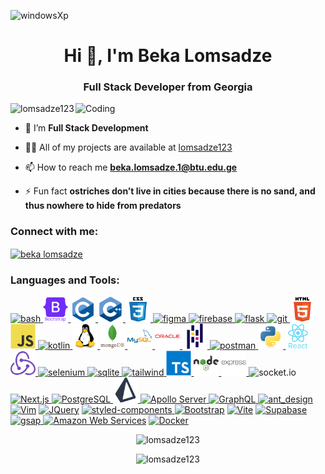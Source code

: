 ![windowsXp](https://github.com/lomsadze123/lomsadze123/assets/91826108/1917daae-6ed6-4a60-8174-b4762d44a63a)

<h1 align="center">Hi 👋, I'm Beka Lomsadze</h1>
<h3 align="center">Full Stack Developer from Georgia</h3>
<img align="right" alt="Coding" width="400" src="https://i.pinimg.com/originals/fb/a7/c7/fba7c713a78dc212c5f53aab264d2166.gif">

<p align="left"> <img src="https://komarev.com/ghpvc/?username=lomsadze123&label=Profile%20views&color=0e75b6&style=flat" alt="lomsadze123" /> </p>

- 🌱 I’m **Full Stack Development**

- 👨‍💻 All of my projects are available at [lomsadze123](https://github.com/lomsadze123)

- 📫 How to reach me **beka.lomsadze.1@btu.edu.ge**

- ⚡ Fun fact **ostriches don’t live in cities because there is no sand, and thus nowhere to hide from predators**

<h3 align="left">Connect with me:</h3>
<p align="left">
<a href="https://linkedin.com/in/beka lomsadze" target="blank"><img align="center" src="https://raw.githubusercontent.com/rahuldkjain/github-profile-readme-generator/master/src/images/icons/Social/linked-in-alt.svg" alt="beka lomsadze" height="30" width="40" /></a>
</p>

<h3 align="left">Languages and Tools:</h3>
<p align="left"> <a href="https://www.gnu.org/software/bash/" target="_blank" rel="noreferrer"> <img src="https://www.vectorlogo.zone/logos/gnu_bash/gnu_bash-icon.svg" alt="bash" width="40" height="40"/> </a> <a href="https://getbootstrap.com" target="_blank" rel="noreferrer"> <img src="https://raw.githubusercontent.com/devicons/devicon/master/icons/bootstrap/bootstrap-plain-wordmark.svg" alt="bootstrap" width="40" height="40"/> </a> <a href="https://www.cprogramming.com/" target="_blank" rel="noreferrer"> <img src="https://raw.githubusercontent.com/devicons/devicon/master/icons/c/c-original.svg" alt="c" width="40" height="40"/> </a> <a href="https://www.w3schools.com/cpp/" target="_blank" rel="noreferrer"> <img src="https://raw.githubusercontent.com/devicons/devicon/master/icons/cplusplus/cplusplus-original.svg" alt="cplusplus" width="40" height="40"/> </a> <a href="https://www.w3schools.com/css/" target="_blank" rel="noreferrer"> <img src="https://raw.githubusercontent.com/devicons/devicon/master/icons/css3/css3-original-wordmark.svg" alt="css3" width="40" height="40"/> </a> <a href="https://www.figma.com/" target="_blank" rel="noreferrer"> <img src="https://www.vectorlogo.zone/logos/figma/figma-icon.svg" alt="figma" width="40" height="40"/> </a> <a href="https://firebase.google.com/" target="_blank" rel="noreferrer"> <img src="https://www.vectorlogo.zone/logos/firebase/firebase-icon.svg" alt="firebase" width="40" height="40"/> </a> <a href="https://flask.palletsprojects.com/" target="_blank" rel="noreferrer"> <img src="https://www.vectorlogo.zone/logos/pocoo_flask/pocoo_flask-icon.svg" alt="flask" width="40" height="40"/> </a> <a href="https://git-scm.com/" target="_blank" rel="noreferrer"> <img src="https://www.vectorlogo.zone/logos/git-scm/git-scm-icon.svg" alt="git" width="40" height="40"/> </a> <a href="https://www.w3.org/html/" target="_blank" rel="noreferrer"> <img src="https://raw.githubusercontent.com/devicons/devicon/master/icons/html5/html5-original-wordmark.svg" alt="html5" width="40" height="40"/> </a> <a href="https://developer.mozilla.org/en-US/docs/Web/JavaScript" target="_blank" rel="noreferrer"> <img src="https://raw.githubusercontent.com/devicons/devicon/master/icons/javascript/javascript-original.svg" alt="javascript" width="40" height="40"/> </a> <a href="https://kotlinlang.org" target="_blank" rel="noreferrer"> <img src="https://www.vectorlogo.zone/logos/kotlinlang/kotlinlang-icon.svg" alt="kotlin" width="40" height="40"/> </a> <a href="https://www.linux.org/" target="_blank" rel="noreferrer"> <img src="https://raw.githubusercontent.com/devicons/devicon/master/icons/linux/linux-original.svg" alt="linux" width="40" height="40"/> </a> <a href="https://www.mongodb.com/" target="_blank" rel="noreferrer"> <img src="https://raw.githubusercontent.com/devicons/devicon/master/icons/mongodb/mongodb-original-wordmark.svg" alt="mongodb" width="40" height="40"/> </a> <a href="https://www.mysql.com/" target="_blank" rel="noreferrer"> <img src="https://raw.githubusercontent.com/devicons/devicon/master/icons/mysql/mysql-original-wordmark.svg" alt="mysql" width="40" height="40"/> </a> <a href="https://www.oracle.com/" target="_blank" rel="noreferrer"> <img src="https://raw.githubusercontent.com/devicons/devicon/master/icons/oracle/oracle-original.svg" alt="oracle" width="40" height="40"/> </a> <a href="https://pandas.pydata.org/" target="_blank" rel="noreferrer"> <img src="https://raw.githubusercontent.com/devicons/devicon/2ae2a900d2f041da66e950e4d48052658d850630/icons/pandas/pandas-original.svg" alt="pandas" width="40" height="40"/> </a> <a href="https://postman.com" target="_blank" rel="noreferrer"> <img src="https://www.vectorlogo.zone/logos/getpostman/getpostman-icon.svg" alt="postman" width="40" height="40"/> </a> <a href="https://www.python.org" target="_blank" rel="noreferrer"> <img src="https://raw.githubusercontent.com/devicons/devicon/master/icons/python/python-original.svg" alt="python" width="40" height="40"/> </a> <a href="https://reactjs.org/" target="_blank" rel="noreferrer"> <img src="https://raw.githubusercontent.com/devicons/devicon/master/icons/react/react-original-wordmark.svg" alt="react" width="40" height="40"/> </a> <a href="https://redux.js.org" target="_blank" rel="noreferrer"> <img src="https://raw.githubusercontent.com/devicons/devicon/master/icons/redux/redux-original.svg" alt="redux" width="40" height="40"/> </a> <a href="https://www.selenium.dev" target="_blank" rel="noreferrer"> <img src="https://raw.githubusercontent.com/detain/svg-logos/780f25886640cef088af994181646db2f6b1a3f8/svg/selenium-logo.svg" alt="selenium" width="40" height="40"/> </a> <a href="https://www.sqlite.org/" target="_blank" rel="noreferrer"> <img src="https://www.vectorlogo.zone/logos/sqlite/sqlite-icon.svg" alt="sqlite" width="40" height="40"/> </a> <a href="https://tailwindcss.com/" target="_blank" rel="noreferrer"> <img src="https://www.vectorlogo.zone/logos/tailwindcss/tailwindcss-icon.svg" alt="tailwind" width="40" height="40"/> </a> <a href="https://www.typescriptlang.org/" target="_blank" rel="noreferrer"> <img src="https://raw.githubusercontent.com/devicons/devicon/master/icons/typescript/typescript-original.svg" alt="typescript" width="40" height="40"/> </a> <a href="https://nodejs.org/" target="_blank" rel="noreferrer"> <img src="https://raw.githubusercontent.com/devicons/devicon/master/icons/nodejs/nodejs-original-wordmark.svg" alt="nodejs" width="40" height="40"/> </a> <a href="https://expressjs.com/" target="_blank" rel="noreferrer"> <img src="https://raw.githubusercontent.com/devicons/devicon/master/icons/express/express-original-wordmark.svg" alt="express" width="40" height="40"/> </a> </a> <a target="_blank" rel="noreferrer"> <img src="https://upload.wikimedia.org/wikipedia/commons/9/96/Socket-io.svg" alt="socket.io" width="40" height="40"/> </a> <a href="#" target="_blank" rel="noreferrer"> <img src="https://upload.wikimedia.org/wikipedia/commons/8/8e/Nextjs-logo.svg" alt="Next.js" width="40" height="40"/> </a> <a href="#" target="_blank" rel=""> <img src="https://upload.wikimedia.org/wikipedia/commons/2/29/Postgresql_elephant.svg" alt="PostgreSQL" width="40" height="40"/> </a> <a href="https://www.prisma.io/" target="_blank" rel="noreferrer"> <img src="https://raw.githubusercontent.com/devicons/devicon/master/icons/prisma/prisma-original.svg" alt="Prisma" width="40" height="40"/> </a> <a href="https://www.apollographql.com/docs/apollo-server/" target="_blank" rel="noreferrer"> <img src="https://www.vectorlogo.zone/logos/apollographql/apollographql-icon.svg" alt="Apollo Server" width="40" height="40"/> </a> <a href="https://graphql.org/" target="_blank" rel="noreferrer"> <img src="https://www.vectorlogo.zone/logos/graphql/graphql-icon.svg" alt="GraphQL" width="40" height="40"/> </a> 
<a href="https://ant.design/" rel="nofollow"> <img src="https://camo.githubusercontent.com/edc2d71c839b88c20c143ddc7863dacd5c29548aa7ed877cea60a97c633989de/68747470733a2f2f7777772e7376677265706f2e636f6d2f73686f772f3335333430312f616e742d64657369676e2e737667" alt="ant_design" width="36" height="36" data-canonical-src="https://www.svgrepo.com/show/353401/ant-design.svg" style="max-width: 100%;"> </a> <a href="https://www.vim.org/" rel="nofollow"><img src="https://raw.githubusercontent.com/danielcranney/readme-generator/main/public/icons/skills/vim.svg" width="36" height="36" alt="Vim" style="max-width: 100%;"></a> <a href="https://jquery.com/" rel="nofollow"><img src="https://raw.githubusercontent.com/danielcranney/readme-generator/main/public/icons/skills/jquery-colored.svg" width="36" height="36" alt="JQuery" style="max-width: 100%;"></a> <a href="https://styled-components.com/" rel="nofollow"> <img src="https://camo.githubusercontent.com/2ee8f58b8011295e1b5c62021b49ca60198c4e8099ac63d9c93a566bdb87b209/68747470733a2f2f7374796c65642d636f6d706f6e656e74732e636f6d2f61746f6d2e706e67" alt="styled-components" width="36" height="36" data-canonical-src="https://styled-components.com/atom.png" style="max-width: 100%;"> </a> <a href="https://getbootstrap.com/" rel="nofollow"><img src="https://raw.githubusercontent.com/danielcranney/readme-generator/main/public/icons/skills/bootstrap-colored.svg" width="36" height="36" alt="Bootstrap" style="max-width: 100%;"></a> <a href="https://vitejs.dev/" rel="nofollow"><img src="https://raw.githubusercontent.com/danielcranney/readme-generator/main/public/icons/skills/vite-colored.svg" width="36" height="36" alt="Vite" style="max-width: 100%;"></a> <a href="https://supabase.io/" rel="nofollow"><img src="https://raw.githubusercontent.com/danielcranney/readme-generator/main/public/icons/skills/supabase-colored.svg" width="36" height="36" alt="Supabase" style="max-width: 100%;"></a> <a href="https://gsap.com/" rel="nofollow"> <img src="https://camo.githubusercontent.com/6d658f7b65538d643a54e2e2fb4e87d9d30c3c0070848213c6b62a28e1ea4f5f/68747470733a2f2f6173736574732e636f646570656e2e696f2f33323838372f677265656e736f636b2d6c6f676f2d6d616e2e737667" alt="gsap" width="36" height="36" data-canonical-src="https://assets.codepen.io/32887/greensock-logo-man.svg" style="max-width: 100%;"> </a> <a href="https://aws.amazon.com" rel="nofollow"><img src="https://raw.githubusercontent.com/danielcranney/readme-generator/main/public/icons/skills/aws-colored.svg" width="36" height="36" alt="Amazon Web Services" style="max-width: 100%;"></a> <a href="https://www.docker.com/" rel="nofollow"><img src="https://raw.githubusercontent.com/danielcranney/readme-generator/main/public/icons/skills/docker-colored.svg" width="36" height="36" alt="Docker" style="max-width: 100%;"></a> 

 </p>

<p align="center"><img src="https://github-readme-stats.vercel.app/api/top-langs?username=lomsadze123&show_icons=true&locale=en&layout=compact" alt="lomsadze123" /></p>

<p align="center"><img src="https://github-readme-streak-stats.herokuapp.com/?user=lomsadze123&" alt="lomsadze123" /></p>
